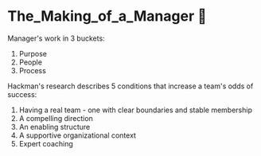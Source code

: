 # The_Making_of_a_Manager 🤠

Manager's work in 3 buckets:
1. Purpose
2. People
3. Process

Hackman's research describes 5 conditions that increase a team's odds of success:
1. Having a real team - one with clear boundaries and stable membership
2. A compelling direction
3. An enabling structure
4. A supportive organizational context
5. Expert coaching 

